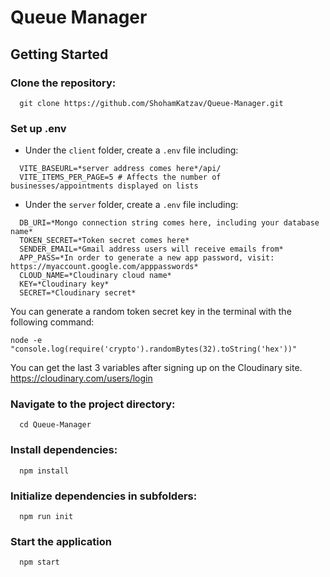 # Queue Manager

## Getting Started

### Clone the repository:

```
  git clone https://github.com/ShohamKatzav/Queue-Manager.git
```

### Set up .env

* Under the `client` folder, create a `.env` file including:
```
  VITE_BASEURL=*server address comes here*/api/
  VITE_ITEMS_PER_PAGE=5 # Affects the number of businesses/appointments displayed on lists
```

* Under the `server` folder, create a `.env` file including:

```
  DB_URI=*Mongo connection string comes here, including your database name*
  TOKEN_SECRET=*Token secret comes here*
  SENDER_EMAIL=*Gmail address users will receive emails from*
  APP_PASS=*In order to generate a new app password, visit: https://myaccount.google.com/apppasswords*
  CLOUD_NAME=*Cloudinary cloud name*
  KEY=*Cloudinary key*
  SECRET=*Cloudinary secret*
```
You can generate a random token secret key in the terminal with the following command:
```
node -e "console.log(require('crypto').randomBytes(32).toString('hex'))"
```

You can get the last 3 variables after signing up on the Cloudinary site.
https://cloudinary.com/users/login

### Navigate to the project directory:

```
  cd Queue-Manager
```


### Install dependencies:

```
  npm install
```


### Initialize dependencies in subfolders:

```
  npm run init
```

### Start the application

```
  npm start
```
